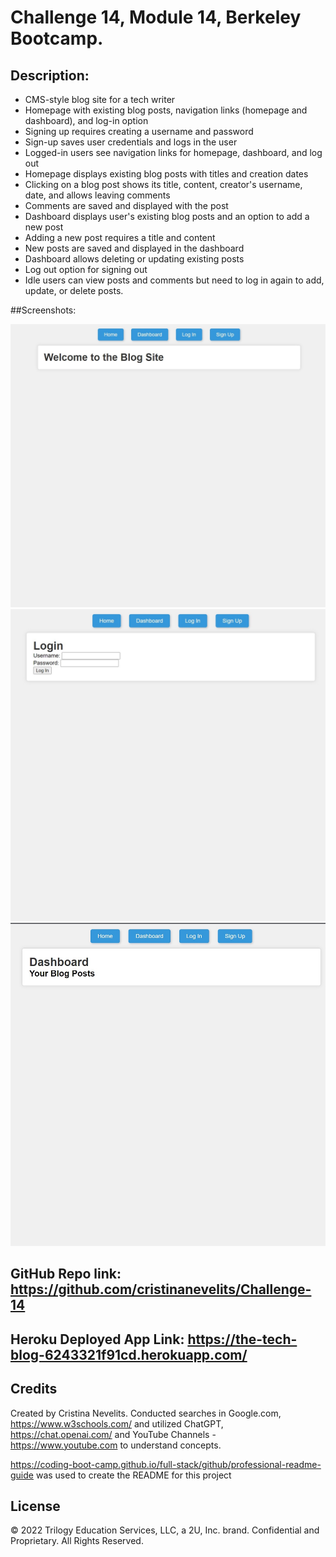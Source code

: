 # Challenge 14, Module 14, Berkeley Bootcamp.

## Description: 

- CMS-style blog site for a tech writer
- Homepage with existing blog posts, navigation links (homepage and dashboard), and log-in option
- Signing up requires creating a username and password
- Sign-up saves user credentials and logs in the user
- Logged-in users see navigation links for homepage, dashboard, and log out
- Homepage displays existing blog posts with titles and creation dates
- Clicking on a blog post shows its title, content, creator's username, date, and allows leaving comments
- Comments are saved and displayed with the post
- Dashboard displays user's existing blog posts and an option to add a new post
- Adding a new post requires a title and content
- New posts are saved and displayed in the dashboard
- Dashboard allows deleting or updating existing posts
- Log out option for signing out
- Idle users can view posts and comments but need to log in again to add, update, or delete posts.

##Screenshots:

![Screenshot#1](https://github.com/cristinanevelits/Challenge-14/blob/main/public/css/2345ead8-2861-4f53-bcca-350a1b7ad171.JPG)
![Screenshot#2](https://github.com/cristinanevelits/Challenge-14/blob/main/public/css/6e22cd97-176a-4f4d-96c1-82d2e18c6a8a.JPG)
![Screenshot#3](https://github.com/cristinanevelits/Challenge-14/blob/main/public/css/14c5d989-7045-4eb6-b3a8-3146ef7704d7.JPG)


## GitHub Repo link: https://github.com/cristinanevelits/Challenge-14

## Heroku Deployed App Link: https://the-tech-blog-6243321f91cd.herokuapp.com/

## Credits

Created by Cristina Nevelits. Conducted searches in Google.com, https://www.w3schools.com/ and utilized ChatGPT, https://chat.openai.com/ and YouTube Channels - https://www.youtube.com to understand concepts.

https://coding-boot-camp.github.io/full-stack/github/professional-readme-guide was used to create the README for this project

## License

© 2022 Trilogy Education Services, LLC, a 2U, Inc. brand. Confidential and Proprietary. All Rights Reserved.
